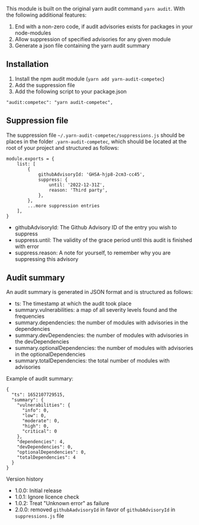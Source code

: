 This module is built on the original yarn audit command `yarn audit`. With the following additional features:

1. End with a non-zero code, if audit advisories exists for packages in your node-modules
2. Allow suppression of specified advisories for any given module
3. Generate a json file containing the yarn audit summary

## Installation

1. Install the npm audit module (`yarn add yarn-audit-competec`)
2. Add the suppression file
3. Add the following script to your package.json

```
"audit:competec": "yarn audit-competec",
```

## Suppression file

The suppression file `~/.yarn-audit-competec/suppressions.js` should be places in the folder `.yarn-audit-competec`, which should be located at the root of your project and structured as follows:

```
module.exports = {
    list: [
        {
            githubAdvisoryId: 'GHSA-hjp8-2cm3-cc45',
            suppress: {
                until: '2022-12-31Z',
                reason: 'Third party',
            },
        },
        ...more suppression entries
    ],
}
```
* githubAdvisoryId: The Github Advisory ID of the entry you wish to suppress
* suppress.until: The validity of the grace period until this audit is finished with error
* suppress.reason: A note for yourself, to remember why you are suppressing this advisory


## Audit summary
An audit summary is generated in JSON format and is structured as follows:

* ts: The timestamp at which the audit took place
* summary.vulnerabilities: a map of all severity levels found and the frequencies
* summary.dependencies: the number of modules with advisories in the dependencies
* summary.devDependencies: the number of modules with advisories in the devDependencies
* summary.optionalDependencies: the number of modules with advisories in the optionalDependencies
* summary.totalDependencies: the total number of modules with advisories

Example of audit summary:
```
{
  "ts": 1652107729515,
  "summary": {
    "vulnerabilities": {
      "info": 0,
      "low": 0,
      "moderate": 0,
      "high": 0,
      "critical": 0
    },
    "dependencies": 4,
    "devDependencies": 0,
    "optionalDependencies": 0,
    "totalDependencies": 4
  }
}
```

Version history

* 1.0.0: Initial release
* 1.0.1: Ignore licence check
* 1.0.2: Treat "Unknown error" as failure
* 2.0.0: removed `githubAadvisoryId` in favor of `githubAdvisoryId` in `suppressions.js` file
